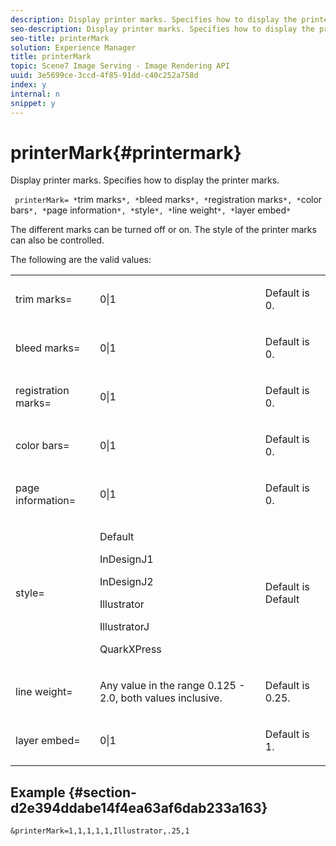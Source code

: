 ```yaml
---
description: Display printer marks. Specifies how to display the printer marks.
seo-description: Display printer marks. Specifies how to display the printer marks.
seo-title: printerMark
solution: Experience Manager
title: printerMark
topic: Scene7 Image Serving - Image Rendering API
uuid: 3e5699ce-3ccd-4f85-91dd-c40c252a758d
index: y
internal: n
snippet: y
---
```


# printerMark{#printermark}

Display printer marks. Specifies how to display the printer marks.

 ` printerMark= *`trim marks`*, *`bleed marks`*, *`registration marks`*, *`color bars`*, *`page information`*, *`style`*, *`line weight`*, *`layer embed`*`

The different marks can be turned off or on. The style of the printer marks can also be controlled.

The following are the valid values:

<table id="simpletable_C84560940CAC46D8BE9D0EFEE5EBF323"> 
 <tr class="strow"> 
  <td class="stentry"> <p>trim marks= </p></td> 
  <td class="stentry"> <p>0|1 </p></td> 
  <td class="stentry"> <p>Default is 0. </p></td> 
 </tr> 
 <tr class="strow"> 
  <td class="stentry"> <p>bleed marks= </p></td> 
  <td class="stentry"> <p>0|1 </p></td> 
  <td class="stentry"> <p>Default is 0. </p></td> 
 </tr> 
 <tr class="strow"> 
  <td class="stentry"> <p>registration marks= </p></td> 
  <td class="stentry"> <p>0|1 </p></td> 
  <td class="stentry"> <p>Default is 0. </p></td> 
 </tr> 
 <tr class="strow"> 
  <td class="stentry"> <p>color bars= </p></td> 
  <td class="stentry"> <p>0|1 </p></td> 
  <td class="stentry"> <p>Default is 0. </p></td> 
 </tr> 
 <tr class="strow"> 
  <td class="stentry"> <p>page information= </p></td> 
  <td class="stentry"> <p>0|1 </p></td> 
  <td class="stentry"> <p>Default is 0. </p></td> 
 </tr> 
 <tr class="strow"> 
  <td class="stentry"> <p>style= </p></td> 
  <td class="stentry"> <p>Default </p> <p>InDesignJ1 </p> <p>InDesignJ2 </p> <p>Illustrator </p> <p>IllustratorJ </p> <p>QuarkXPress </p> </td> 
  <td class="stentry"> <p>Default is Default </p></td> 
 </tr> 
 <tr class="strow"> 
  <td class="stentry"> <p>line weight= </p></td> 
  <td class="stentry"> <p>Any value in the range 0.125 - 2.0, both values inclusive. </p></td> 
  <td class="stentry"> <p>Default is 0.25. </p></td> 
 </tr> 
 <tr class="strow"> 
  <td class="stentry"> <p>layer embed= </p></td> 
  <td class="stentry"> <p>0|1 </p></td> 
  <td class="stentry"> <p>Default is 1. </p></td> 
 </tr> 
</table>

## Example {#section-d2e394ddabe14f4ea63af6dab233a163}

`&printerMark=1,1,1,1,1,Illustrator,.25,1` 
